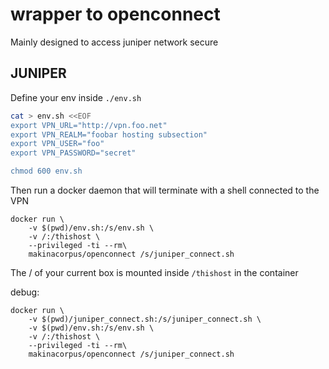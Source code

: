 # wrapper to openconnect
Mainly designed to access juniper network secure

## JUNIPER
Define your env inside ``./env.sh``
```sh
cat > env.sh <<EOF
export VPN_URL="http://vpn.foo.net"
export VPN_REALM="foobar hosting subsection"
export VPN_USER="foo"
export VPN_PASSWORD="secret"

chmod 600 env.sh
```

Then run a docker daemon that will terminate with
a shell connected to the VPN
```
docker run \
    -v $(pwd)/env.sh:/s/env.sh \
    -v /:/thishost \
    --privileged -ti --rm\
    makinacorpus/openconnect /s/juniper_connect.sh
```

The / of your current box is mounted inside ``/thishost`` in the container

debug:
```
docker run \
    -v $(pwd)/juniper_connect.sh:/s/juniper_connect.sh \
    -v $(pwd)/env.sh:/s/env.sh \
    -v /:/thishost \
    --privileged -ti --rm\
    makinacorpus/openconnect /s/juniper_connect.sh
```

